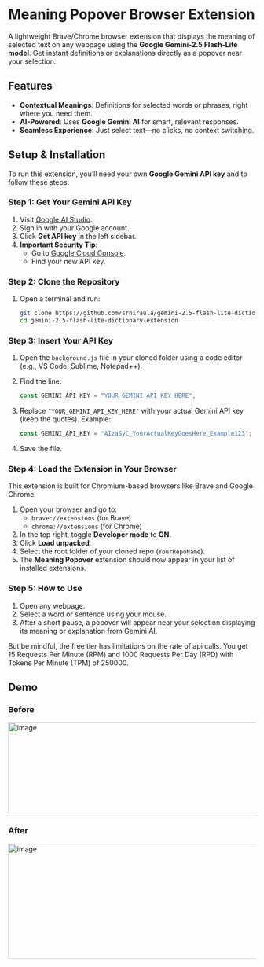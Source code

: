 # Meaning Popover Browser Extension

A lightweight Brave/Chrome browser extension that displays the meaning of selected text on any webpage using the **Google Gemini-2.5 Flash-Lite model**. Get instant definitions or explanations directly as a popover near your selection.

## Features

- **Contextual Meanings**: Definitions for selected words or phrases, right where you need them.
- **AI-Powered**: Uses **Google Gemini AI** for smart, relevant responses.
- **Seamless Experience**: Just select text—no clicks, no context switching.

## Setup & Installation

To run this extension, you’ll need your own **Google Gemini API key** and to follow these steps:

### Step 1: Get Your Gemini API Key

1. Visit [Google AI Studio](https://aistudio.google.com/).
2. Sign in with your Google account.
3. Click **Get API key** in the left sidebar.
4. **Important Security Tip**:
   - Go to [Google Cloud Console](https://console.cloud.google.com/).
   - Find your new API key.


### Step 2: Clone the Repository

1. Open a terminal and run:

   ```bash
   git clone https://github.com/srniraula/gemini-2.5-flash-lite-dictionary-extension.git
   cd gemini-2.5-flash-lite-dictionary-extension
   ```

### Step 3: Insert Your API Key

1. Open the `background.js` file in your cloned folder using a code editor (e.g., VS Code, Sublime, Notepad++).
2. Find the line:

   ```javascript
   const GEMINI_API_KEY = "YOUR_GEMINI_API_KEY_HERE";
   ```

3. Replace `"YOUR_GEMINI_API_KEY_HERE"` with your actual Gemini API key (keep the quotes). Example:

   ```javascript
   const GEMINI_API_KEY = "AIzaSyC_YourActualKeyGoesHere_Example123";
   ```

4. Save the file.

### Step 4: Load the Extension in Your Browser

This extension is built for Chromium-based browsers like Brave and Google Chrome.

1. Open your browser and go to:
   - `brave://extensions` (for Brave)
   - `chrome://extensions` (for Chrome)
2. In the top right, toggle **Developer mode** to **ON**.
3. Click **Load unpacked**.
4. Select the root folder of your cloned repo (`YourRepoName`).
5. The **Meaning Popover** extension should now appear in your list of installed extensions.

### Step 5: How to Use

1. Open any webpage.
2. Select a word or sentence using your mouse.
3. After a short pause, a popover will appear near your selection displaying its meaning or explanation from Gemini AI.

But be mindful, the free tier has limitations on the rate of api calls. You get 15 Requests Per Minute (RPM) and 1000 Requests Per Day (RPD) with Tokens Per Minute (TPM) of 250000.

## Demo
### Before
<img width="1000" height="187" alt="image" src="https://github.com/user-attachments/assets/191af2c0-56c7-428c-b1e6-d26f95e78f17" />

### After
<img width="859" height="234" alt="image" src="https://github.com/user-attachments/assets/c3eecf6f-123f-4a47-9fcc-7eaf132630ff" />


